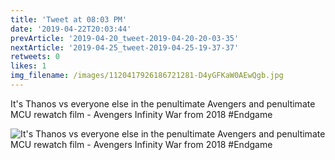 ```yaml
---
title: 'Tweet at 08:03 PM'
date: '2019-04-22T20:03:44'
prevArticle: '2019-04-20_tweet-2019-04-20-20-03-35'
nextArticle: '2019-04-25_tweet-2019-04-25-19-37-37'
retweets: 0
likes: 1
img_filename: /images/1120417926186721281-D4yGFKaW0AEwQgb.jpg
---
```

It's Thanos vs everyone else in the penultimate Avengers and penultimate MCU rewatch film - Avengers Infinity War from 2018 #Endgame

![It's Thanos vs everyone else in the penultimate Avengers and penultimate MCU rewatch film - Avengers Infinity War from 2018 #Endgame](/images/1120417926186721281-D4yGFKaW0AEwQgb.jpg "It's Thanos vs everyone else in the penultimate Avengers and penultimate MCU rewatch film - Avengers Infinity War from 2018 #Endgame")
